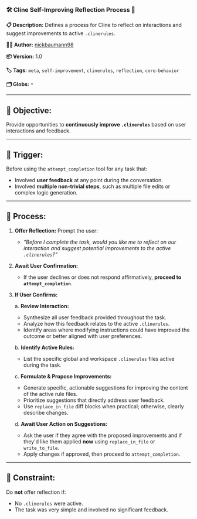### 🛠️ **Cline Self-Improving Reflection Process** 🔄

**📋 Description:** Defines a process for Cline to reflect on interactions and suggest improvements to active `.clinerules`.

**👨‍💻 Author:** [nickbaumann98](https://github.com/nickbaumann98)

**📦 Version:** 1.0

**🏷️ Tags:** `meta`, `self-improvement`, `clinerules`, `reflection`, `core-behavior`

**🗂️ Globs:** `*`

---

## 🎯 **Objective:**

Provide opportunities to **continuously improve `.clinerules`** based on user interactions and feedback.

---

## 🚨 **Trigger:**

Before using the `attempt_completion` tool for any task that:

* Involved **user feedback** at any point during the conversation.
* Involved **multiple non-trivial steps**, such as multiple file edits or complex logic generation.

---

## 🔄 **Process:**

1. **Offer Reflection:** Prompt the user:

   * *"Before I complete the task, would you like me to reflect on our interaction and suggest potential improvements to the active `.clinerules`?"*

2. **Await User Confirmation:**

   * If the user declines or does not respond affirmatively, **proceed to `attempt_completion`**.

3. **If User Confirms:**

   a. **Review Interaction:**

   * Synthesize all user feedback provided throughout the task.
   * Analyze how this feedback relates to the active `.clinerules`.
   * Identify areas where modifying instructions could have improved the outcome or better aligned with user preferences.

   b. **Identify Active Rules:**

   * List the specific global and workspace `.clinerules` files active during the task.

   c. **Formulate & Propose Improvements:**

   * Generate specific, actionable suggestions for improving the content of the active rule files.
   * Prioritize suggestions that directly address user feedback.
   * Use `replace_in_file` diff blocks when practical; otherwise, clearly describe changes.

   d. **Await User Action on Suggestions:**

   * Ask the user if they agree with the proposed improvements and if they'd like them applied **now** using `replace_in_file` or `write_to_file`.
   * Apply changes if approved, then proceed to `attempt_completion`.

---

## 🚧 **Constraint:**

Do **not** offer reflection if:

* No `.clinerules` were active.
* The task was very simple and involved no significant feedback.
